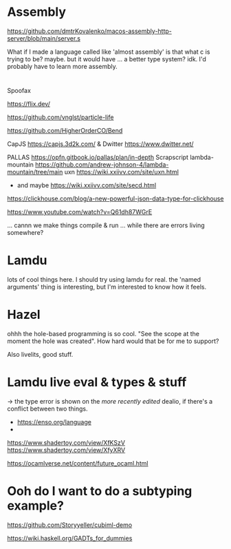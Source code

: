 
# Assembly

https://github.com/dmtrKovalenko/macos-assembly-http-server/blob/main/server.s

What if I made a language called like 'almost assembly'
is that what c is trying to be? maybe.
but it would have ... a better type system? idk.
I'd probably have to learn more assembly.

#


Spoofax

https://flix.dev/

https://github.com/vnglst/particle-life

https://github.com/HigherOrderCO/Bend

CapJS https://capjs.3d2k.com/ & Dwitter https://www.dwitter.net/

PALLAS https://opfn.gitbook.io/pallas/plan/in-depth
Scrapscript
lambda-mountain https://github.com/andrew-johnson-4/lambda-mountain/tree/main
uxn https://wiki.xxiivv.com/site/uxn.html
  - and maybe https://wiki.xxiivv.com/site/secd.html

https://clickhouse.com/blog/a-new-powerful-json-data-type-for-clickhouse

https://www.youtube.com/watch?v=Q61dh87WGrE

...
cannn we make things compile & run ... while there are errors living somewhere?

# Lamdu
lots of cool things here. I should try using lamdu for real.
the 'named arguments' thing is interesting, but I'm interested to know how it feels.

# Hazel
ohhh the hole-based programming is so cool. "See the scope at the moment the hole was created".
How hard would that be for me to support?

Also livelits, good stuff.

# Lamdu live eval & types & stuff

-> the type error is shown on the *more recently edited* dealio, if there's a conflict between two things.



- https://enso.org/language
-




https://www.shadertoy.com/view/XfKSzV
https://www.shadertoy.com/view/XfyXRV


https://ocamlverse.net/content/future_ocaml.html

# Ooh do I want to do a subtyping example?

https://github.com/Storyyeller/cubiml-demo


https://wiki.haskell.org/GADTs_for_dummies